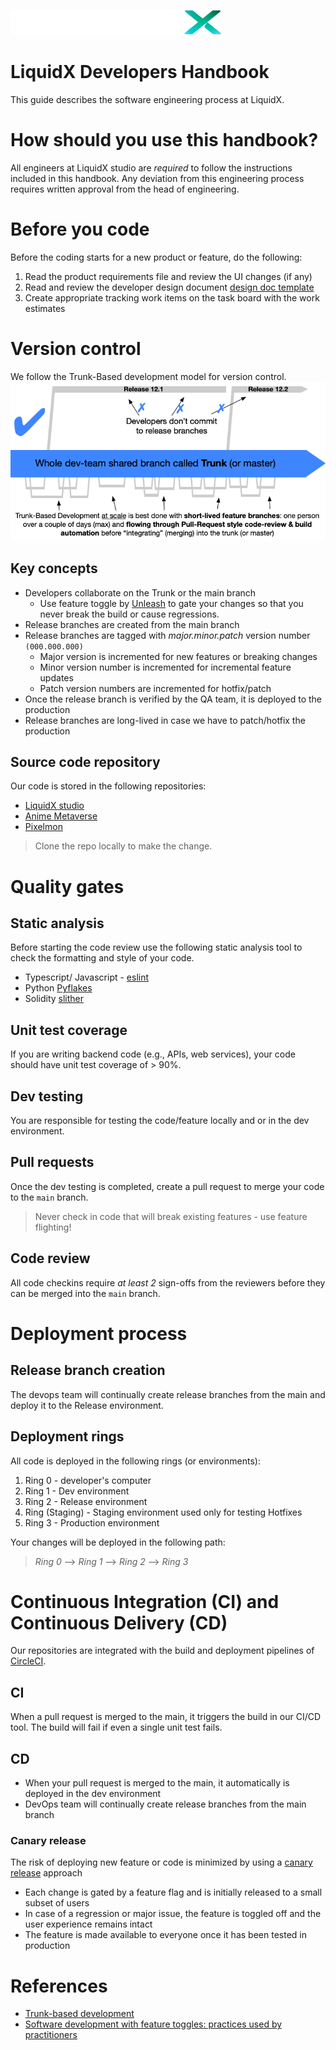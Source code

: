 ![image](./img/LiquidXLogo.png)

# LiquidX Developers Handbook
This guide describes the software engineering process at LiquidX.

# How should you use this handbook?
All engineers at LiquidX studio are *required* to follow the instructions included in this handbook.  Any deviation from this engineering process requires written approval from the head of engineering.

# Before you code
Before the coding starts for a new product or feature, do the following:
1. Read the product requirements file and review the UI changes (if any)
2. Read and review the developer design document [design doc template](https://docs.google.com/document/d/1SV8qV3bE6zBeEbqtZ22irpXrOC6RLqWXy58AASRK9VY/edit?usp=sharing)
3. Create appropriate tracking work items on the task board with the work estimates

# Version control
We follow the Trunk-Based development model for version control.  
![img](./img/trunkBasedDevelopment.png)

## Key concepts
- Developers collaborate on the Trunk or the main branch
  - Use feature toggle by [Unleash](https://www.getunleash.io/) to gate your changes so that you never break the build or cause regressions.
- Release branches are created from the main branch
- Release branches are tagged with *major.minor.patch* version number `(000.000.000)`
  - Major version is incremented for new features or breaking changes
  - Minor version number is incremented for incremental feature updates
  - Patch version numbers are incremented for hotfix/patch
- Once the release branch is verified by the QA team, it is deployed to the production
- Release branches are long-lived in case we have to patch/hotfix the production

## Source code repository
Our code is stored in the following repositories:
- [LiquidX studio](https://github.com/LiquidX-Studio)
- [Anime Metaverse](https://github.com/anime-metaverse)
- [Pixelmon](https://github.com/Pixelation-Labs)

> Clone the repo locally to make the change.

# Quality gates
## Static analysis
Before starting the code review use the following static analysis tool to check the formatting and style of your code.

- Typescript/ Javascript - [eslint](https://eslint.org/docs/latest/user-guide/command-line-interface)
- Python [Pyflakes](https://pypi.org/project/pyflakes/)
- Solidity [slither](https://github.com/crytic/slither)

## Unit test coverage
If you are writing backend code (e.g., APIs, web services), your code should have unit test coverage of > 90%.

## Dev testing
You are responsible for testing the code/feature locally and or in the dev environment.

## Pull requests
Once the dev testing is completed, create a pull request to merge your code to the `main` branch.

> Never check in code that will break existing features - use feature flighting!

## Code review
All code checkins require *at least 2* sign-offs from the reviewers before they can be merged into the `main` branch.

# Deployment process
## Release branch creation
The devops team will continually create release branches from the main and deploy it to the Release environment.

## Deployment rings 
All code is deployed in the following rings (or environments):
1. Ring 0 - developer's computer
2. Ring 1 - Dev environment
3. Ring 2 - Release environment
4. Ring (Staging) - Staging environment used only for testing Hotfixes
5. Ring 3 - Production environment

Your changes will be deployed in the following path:

> *Ring 0* --> *Ring 1* --> *Ring 2* --> *Ring 3*

# Continuous Integration (CI) and Continuous Delivery (CD)
Our repositories are integrated with the build and deployment pipelines of [CircleCI](https://circleci.com/).

## CI
When a pull request is merged to the main, it triggers the build in our CI/CD tool.  The build will fail if even a single unit test fails.

## CD
- When your pull request is merged to the main, it automatically is deployed in the dev environment
- DevOps team will continually create release branches from the main branch

### Canary release
The risk of deploying new feature or code is minimized by using a [canary release](https://martinfowler.com/bliki/CanaryRelease.html) approach
- Each change is gated by a feature flag and is initially released to a small subset of users
- In case of a regression or major issue, the feature is toggled off and the user experience remains intact
- The feature is made available to everyone once it has been tested in production

# References
- [Trunk-based development](https://trunkbaseddevelopment.com/continuous-integration/)
- [Software development with feature toggles: practices used by practitioners](https://arxiv.org/pdf/1907.06157.pdf) 
